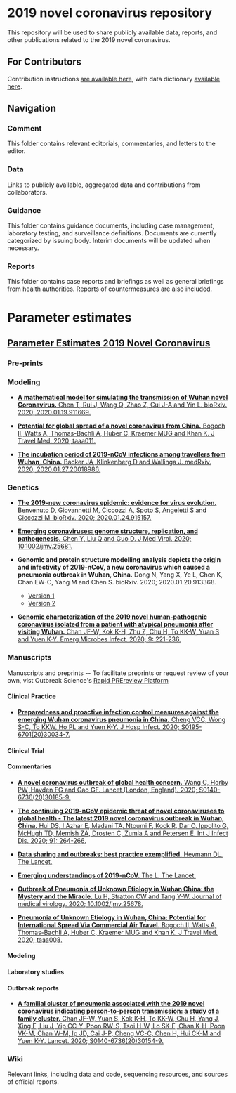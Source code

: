 # 2019 novel coronavirus repository
This repository will be used to share publicly available data, reports, and other publications related to the 2019 novel coronavirus. 

## For Contributors
Contribution instructions [are available here](https://github.com/midas-network/Wuhan-CoV/blob/master/how_to_contribute.md), with data dictionary [ available here](https://github.com/midas-network/Wuhan-CoV/blob/master/data_dictionary.md).

## Navigation
### Comment
This folder contains relevant editorials, commentaries, and letters to the editor.

### Data
Links to publicly available, aggregated data and contributions from collaborators.

### Guidance
This folder contains guidance documents, including case management, laboratory testing, and surveillance definitions. Documents are currently categorized by issuing body. Interim documents will be updated when necessary.

### Reports
This folder contains case reports and briefings as well as general briefings from health authorities. Reports of countermeasures are also included.


# Parameter estimates
## [Parameter Estimates 2019 Novel Coronavirus](https://github.com/midas-network/2019-ncov/tree/master/parameter_estimates/2019_novel_coronavirus)

### Pre-prints

### Modeling
* [**A mathematical model for simulating the transmission of Wuhan novel Coronavirus.** Chen T, Rui J, Wang Q, Zhao Z, Cui J-A and Yin L. bioRxiv. 2020; 2020.01.19.911669.](https://doi.org/10.1101/2020.01.19.911669)

* [**Potential for global spread of a novel coronavirus from China.** Bogoch II, Watts A, Thomas-Bachli A, Huber C, Kraemer MUG and Khan K. J Travel Med. 2020; taaa011.](https://doi.org/10.1093/jtm/taaa011)

* [**The incubation period of 2019-nCoV infections among travellers from Wuhan, China.** Backer JA, Klinkenberg D and Wallinga J. medRxiv. 2020; 2020.01.27.20018986.](https://doi.org/10.1101/2020.01.27.20018986)

### Genetics
* [**The 2019-new coronavirus epidemic: evidence for virus evolution.** Benvenuto D, Giovannetti M, Ciccozzi A, Spoto S, Angeletti S and Ciccozzi M. bioRxiv. 2020; 2020.01.24.915157.](https://doi.org/10.1101/2020.01.24.915157)

* [**Emerging coronaviruses: genome structure, replication, and pathogenesis.** Chen Y, Liu Q and Guo D. J Med Virol. 2020; 10.1002/jmv.25681.](https://doi.org/10.1002/jmv.25681)

* **Genomic and protein structure modelling analysis depicts the origin and infectivity of 2019-nCoV, a new coronavirus which caused a pneumonia outbreak in Wuhan, China.** Dong N, Yang X, Ye L, Chen K, Chan EW-C, Yang M and Chen S. bioRxiv. 2020; 2020.01.20.913368.
	+ [Version 1](https://www.biorxiv.org/content/10.1101/2020.01.20.913368v1.article-info)
	+ [Version 2](https://doi.org/10.1101/2020.01.20.913368)

* [**Genomic characterization of the 2019 novel human-pathogenic coronavirus isolated from a patient with atypical pneumonia after visiting Wuhan.** Chan JF-W, Kok K-H, Zhu Z, Chu H, To KK-W, Yuan S and Yuen K-Y. Emerg Microbes Infect. 2020; 9: 221-236.](https://doi.org/10.1080/22221751.2020.1719902)



### Manuscripts
Manuscripts and preprints -- To facilitate preprints or request review of your own, vist Outbreak Science's [Rapid PREreview Platform](https://outbreaksci.prereview.org)

#### Clinical Practice
* [**Preparedness and proactive infection control measures against the emerging Wuhan coronavirus pneumonia in China.** Cheng VCC, Wong S-C, To KKW, Ho PL and Yuen K-Y. J Hosp Infect. 2020; S0195-6701(20)30034-7.](https://doi.org/10.1016/j.jhin.2020.01.010)

#### Clinical Trial

#### Commentaries
* [**A novel coronavirus outbreak of global health concern.** Wang C, Horby PW, Hayden FG and Gao GF. Lancet (London, England). 2020; S0140-6736(20)30185-9.](https://doi.org/10.1016/S0140-6736(20)30185-9)

* [**The continuing 2019-nCoV epidemic threat of novel coronaviruses to global health - The latest 2019 novel coronavirus outbreak in Wuhan, China.** Hui DS, I Azhar E, Madani TA, Ntoumi F, Kock R, Dar O, Ippolito G, McHugh TD, Memish ZA, Drosten C, Zumla A and Petersen E. Int J Infect Dis. 2020; 91: 264-266.](https://doi.org/10.1016/j.ijid.2020.01.009)

* [**Data sharing and outbreaks: best practice exemplified.** Heymann DL. The Lancet.](https://doi.org/10.1016/S0140-6736(20)30184-7)

* [**Emerging understandings of 2019-nCoV.** The L. The Lancet.](https://doi.org/10.1016/S0140-6736(20)30186-0)

* [**Outbreak of Pneumonia of Unknown Etiology in Wuhan China: the Mystery and the Miracle.** Lu H, Stratton CW and Tang Y-W. Journal of medical virology. 2020; 10.1002/jmv.25678.](https://doi.org/10.1002/jmv.25678)

* [**Pneumonia of Unknown Etiology in Wuhan, China: Potential for International Spread Via Commercial Air Travel.** Bogoch II, Watts A, Thomas-Bachli A, Huber C, Kraemer MUG and Khan K. J Travel Med. 2020; taaa008.](https://doi.org/10.1093/jtm/taaa008)

#### Modeling

#### Laboratory studies

#### Outbreak reports
* [**A familial cluster of pneumonia associated with the 2019 novel coronavirus indicating person-to-person transmission: a study of a family cluster.** Chan JF-W, Yuan S, Kok K-H, To KK-W, Chu H, Yang J, Xing F, Liu J, Yip CC-Y, Poon RW-S, Tsoi H-W, Lo SK-F, Chan K-H, Poon VK-M, Chan W-M, Ip JD, Cai J-P, Cheng VC-C, Chen H, Hui CK-M and Yuen K-Y. Lancet. 2020; S0140-6736(20)30154-9.](https://doi.org/10.1016/s0140-6736(20)30154-9)



### Wiki
Relevant links, including data and code, sequencing resources, and sources of official reports.
